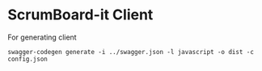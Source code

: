 ScrumBoard-it Client
=========================

For generating client

```
swagger-codegen generate -i ../swagger.json -l javascript -o dist -c config.json
```